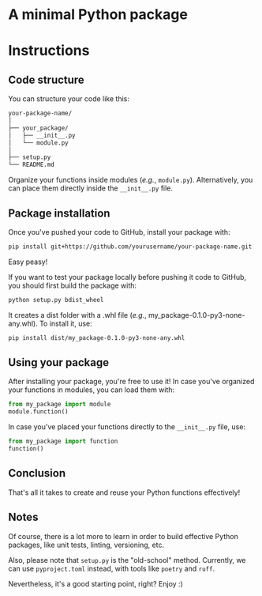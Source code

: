# A minimal Python  package

# Instructions

## Code structure

You can structure your code like this:

```bash
your-package-name/
│
├── your_package/
│   ├── __init__.py
│   └── module.py
│
├── setup.py
└── README.md
```

Organize your functions inside modules (_e.g._, `module.py`). Alternatively, you can place them directly inside the `__init__.py` file.

## Package installation

Once you've pushed your code to GitHub, install your package with:

```bash
pip install git+https://github.com/yourusername/your-package-name.git
```

Easy peasy!

If you want to test your package locally before pushing it code to GitHub, you should first build the package with:

```bash
python setup.py bdist_wheel
```

It creates a dist folder with a .whl file (_e.g._, my_package-0.1.0-py3-none-any.whl). To install it, use:

```bash
pip install dist/my_package-0.1.0-py3-none-any.whl
```

## Using your package

After installing your package, you're free to use it! In case you've organized your functions in modules, you can load them with:

```python
from my_package import module
module.function()
```

In case you've placed your functions directly to the `__init__.py` file, use:

```python
from my_package import function
function()
```

## Conclusion

That's all it takes to create and reuse your Python functions effectively!

## Notes

Of course, there is a lot more to learn in order to build effective Python packages, like unit tests, linting, versioning, etc. 

Also, please note that `setup.py` is the "old-school" method. Currently, we can use `pyproject.toml` instead, with tools like `poetry` and `ruff`.

Nevertheless, it's a good starting point, right? Enjoy :)
